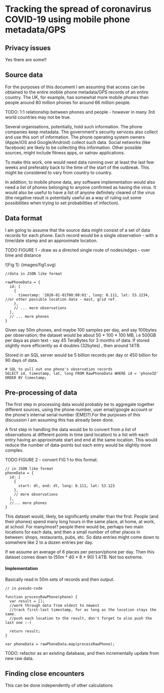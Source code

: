# Tracking the spread of coronavirus COVID-19 using mobile phone metadata/GPS




## Privacy issues

Yes there are some!!


## Source data

For the purposes of this document I am assuming that access can be obtained to the entire mobile phone metadata/GPS records of an entire country. The UK, for example, has somewhat more mobile phones than people around 80 million phones for around 66 million people. 

TODO: 1:1 relationship between phones and people - however in many 3rd world countries may not be true.


Several organisations, potentially, hold such information. The phone companies keep metadata. The government's security services also collect and use this sort of information. The phone operating system owners (Apple/iOS and Google/Android) collect such data. Social networks (like facebook) are likely to be collecting this information. Other possible sources, might include fitness apps, or satnav applications.

To make this work, one would need data running over at least the last few weeks and preferably back to the time of the start of the outbreak. This might be considered to vary from country to country.

In addition, to mobile phone data, any software implementation would also need a list of phones belonging to anyone confirmed as having the virus. It would also be useful to have a list of anyone definitely cleared of the virus (the negative result is potentially useful as a way of ruling out some possibilities when trying to set probabilities of infection).


## Data format

I am going to assume that the source data might consist of a set of data records for each phone. Each record would be a single observation - with a time/date stamp and an approximate location.

TODO FIGURE 1 - draw as a directed single route of nodes/edges - over time and distance


![Fig 1]: (images/fig1.svg)




```
//data in JSON like format

rawPhoneData = {
  id: [
    {
      timestamp: '2020-01-01T00:00:01', long: 0.111, lat: 53.1234, //or other possible location data - mast, grid ref.
    },
    // ... more observations
  ],
  // ... more phones
}
```

Given say 50m phones, and maybe 100 samples per day, and say 100bytes per observation; the dataset would be about 50 * 100 * 100 MB, i.e 500GB per daya as plain text - say 45 TeraBytes for 3 months of data. If stored slightly more efficiently as 4 doubles (32bytes) , then around 14TB.

Stored in an SQL server would be 5 billion records per day or 450 billion for 90 days of data.

```
# SQL to pull out one phone's observation records
SELECT id, timestamp, lat, long FROM RawPhoneData WHERE id = 'phoneID' ORDER BY timestamp; 
```



## Pre-processing of data

The first step in processing data would probably be to aggregate together different sources, using the phone number, user email/google account or the phone's internal serial number (EMEI?).For the purposes of this discussion I am assuming this has already been done.

A first step in handling the data would be to convert from a list of observations at different points in time (and location) to a list with each entry having an approximate start and end at the same location. This would reduce the number of data-points but each entry would be slightly more complex.

TODO FIGURE 2 - convert FIG 1 to this format.

```
// in JSON like format
phoneData = {
  id: [
    {
      start: dt, end: dt, long: 0.111, lat: 53.123
    },
    // more observations
  ],
  //... more phones  
}
```

This dataset would, likely, be significantly smaller than the first. People (and their phones) spend many long hours in the same place, at home, at work, at school. For many/most? people there would be, perhaps two main locations for each data, and then a small number of other places in between: shops, restaurants, pubs, etc. So data entries might come down to somwhere like 2 to a dozen entries per day.

If we assume an average of 6 places per person/phone per day. Then this dataset comes down to (50m * 40 * 8 * 90) 1.4TB. Not too extreme.

#### Implementation

Basically read in 50m sets of records and then output. 

```
// in pseudo-code

function processRawPhone(phone) {
  var result = [];
  //work through data from oldest to newest
  //track first-last timestamp, for as long as the location stays the same.
  //push each location to the result, don't forget to also push the last one :-)

  return result;
}

var phoneData = rawPhoneData.map(processRawPhone);
```

TODO: refactor as an existing database, and then incrementally update from new raw data. 


## Finding close encounters

This can be done independently of other calculations 












